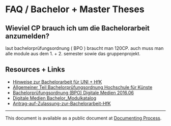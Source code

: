 # FAQ / Bachelor + Master Theses

## Wieviel CP brauch ich um die Bachelorarbeit anzumelden?

laut bachelorprüfungsordnung ( BPO ) braucht man 120CP. auch muss man alle module aus dem 1. + 2. semester sowie das gruppenprojekt.

## Resources + Links

- [Hinweise zur Bachelorarbeit für UNI + HfK](https://digitalmedia-bremen.de/hinweise-zur-bachelorarbeit-fur-uni-hfk/)
- [All­ge­mei­ner Teil Ba­che­l­or­prü­fungs­ord­nung Hoch­schu­le für Küns­te](https://www.hfk-bremen.de/sites/default/files/media/at-bpo-hfk-abl-2012.pdf)
- [Ba­che­l­or­prü­fungs­ord­nung (BPO) Di­gi­ta­le Me­di­en 2016.06](https://digitalmedia-bremen.de/files/Ordnungen/BPO_Digitale_Medien-06-16.pdf)
- [Di­gi­ta­le Me­di­en Ba­che­lor_­Mo­dul­ka­ta­log](https://www.hfk-bremen.de/sites/default/files/media/bachelormodule.pdf)
- [Antrag-auf-Zulassung-zur-Bachelorarbeit-HfK](https://digitalmedia-bremen.de/wp-content/uploads/2018/04/Antrag-auf-Zulassung-zur-Bachelorarbeit-HfK.pdf)

---

This document is available as a public document at [Documenting Process](http://dm-hb.de/dmfaqbmt).
